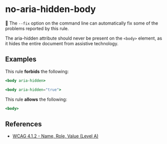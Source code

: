 # no-aria-hidden-body

:wrench: The `--fix` option on the command line can automatically fix some of the problems reported by this rule.

The aria-hidden attribute should never be present on the `<body>` element, as it hides the entire document from assistive technology.

## Examples

This rule **forbids** the following:

```hbs
<body aria-hidden>
```

```hbs
<body aria-hidden="true">
```

This rule **allows** the following:

```hbs
<body>
```

## References

* [WCAG 4.1.2 - Name, Role, Value (Level A)](https://www.w3.org/TR/WCAG21/#name-role-value)

